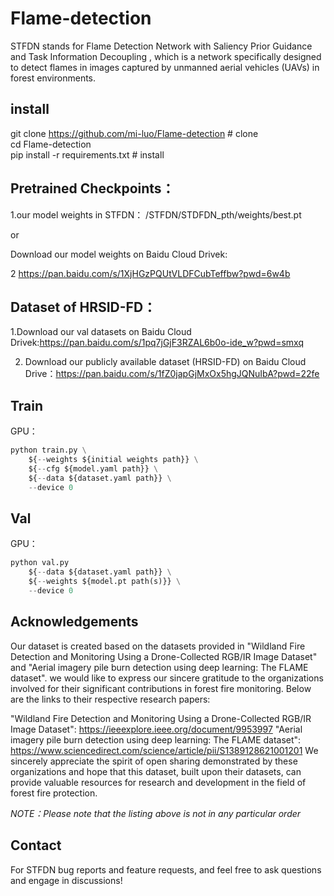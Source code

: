 
# Flame-detection
STFDN stands for Flame Detection Network with Saliency Prior Guidance and Task Information Decoupling , which is a network specifically designed to detect flames in images captured by unmanned aerial vehicles (UAVs) in forest environments.


## install

git clone https://github.com/mi-luo/Flame-detection  # clone  
cd Flame-detection  
pip install -r requirements.txt  #  install  



## Pretrained Checkpoints：

1.our model weights in STFDN：
/STFDN/STDFDN_pth/weights/best.pt

or

Download our model weights on Baidu Cloud Drivek:  

2 https://pan.baidu.com/s/1XjHGzPQUtVLDFCubTeffbw?pwd=6w4b  





## Dataset of HRSID-FD：

1.Download our val datasets on Baidu Cloud Drivek:https://pan.baidu.com/s/1pq7jGjF3RZAL6b0o-ide_w?pwd=smxq  

2. Download our publicly available dataset (HRSID-FD) on Baidu Cloud Drive：https://pan.baidu.com/s/1fZ0japGjMxOx5hgJQNuIbA?pwd=22fe  




## Train

GPU：
```python 
python train.py \
    ${--weights ${initial weights path}} \
    ${--cfg ${model.yaml path}} \
    ${--data ${dataset.yaml path}} \
    --device 0
```


## Val

GPU：
```python 
python val.py
    ${--data ${dataset.yaml path}} \
    ${--weights ${model.pt path(s)}} \
    --device 0
```


## Acknowledgements
  Our dataset is created based on the datasets provided in "Wildland Fire Detection and Monitoring Using a Drone-Collected RGB/IR Image Dataset" and "Aerial imagery pile burn detection using deep learning: The FLAME dataset". we would like to express our sincere gratitude to the organizations involved for their significant contributions in forest fire monitoring. Below are the links to their respective research papers:

  "Wildland Fire Detection and Monitoring Using a Drone-Collected RGB/IR Image Dataset": https://ieeexplore.ieee.org/document/9953997
  "Aerial imagery pile burn detection using deep learning: The FLAME dataset": https://www.sciencedirect.com/science/article/pii/S1389128621001201
  We sincerely appreciate the spirit of open sharing demonstrated by these organizations and hope that this dataset, built upon their datasets, can provide valuable resources for research and development in the field of forest fire protection.

*NOTE：Please note that the listing above is not in any particular order*



## Contact
For STFDN bug reports and feature requests, and feel free to ask questions and engage in discussions!

